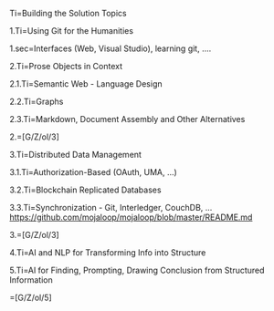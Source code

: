 Ti=Building the Solution Topics

1.Ti=Using Git for the Humanities

1.sec=Interfaces (Web, Visual Studio), learning git, ....

2.Ti=Prose Objects in Context

2.1.Ti=Semantic Web - Language Design

2.2.Ti=Graphs

2.3.Ti=Markdown, Document Assembly and Other Alternatives

2.=[G/Z/ol/3]

3.Ti=Distributed Data Management

3.1.Ti=Authorization-Based (OAuth, UMA, ...)

3.2.Ti=Blockchain Replicated Databases

3.3.Ti=Synchronization - Git, Interledger, CouchDB, ... <a href="https://github.com/mojaloop/mojaloop/blob/master/README.md">https://github.com/mojaloop/mojaloop/blob/master/README.md</a>


3.=[G/Z/ol/3]

4.Ti=AI and NLP for Transforming Info into Structure

5.Ti=AI for Finding, Prompting, Drawing Conclusion from Structured Information

=[G/Z/ol/5]